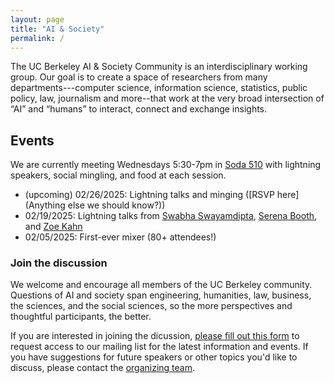 ```yaml
---
layout: page
title: "AI & Society"
permalink: /
---
```


<!-- <img src="/assets/berkeley.jpg" alt="..." class="float-left mr-2" width="1000px" style="float: center; margin-right: 10px;"> -->

The UC Berkeley AI & Society Community is an interdisciplinary working group. Our goal is to create a space of researchers from many departments---computer science, information science, statistics, public policy, law, journalism and more--that work at the very broad intersection of “AI” and “humans” to interact, connect and exchange insights. 


## Events
We are currently meeting Wednesdays 5:30-7pm in [Soda 510](https://maps.app.goo.gl/Gp2N9GjRPWgH232X6) with lightning speakers, social mingling, and food at each session.

* (upcoming) 02/26/2025: Lightning talks and minging ([RSVP here](Anything else we should know?))
* 02/19/2025: Lightning talks from [Swabha Swayamdipta](https://swabhs.com/), [Serena Booth](https://slbooth.com/), and [Zoe Kahn](https://zoebkahn.github.io/)
* 02/05/2025: First-ever mixer (80+ attendees!)

### Join the discussion

We welcome and encourage all members of the UC Berkeley community. Questions of AI and society span engineering, humanities, law, business, the sciences, and the social sciences, so the more perspectives and thoughtful participants, the better.

If you are interested in joining the dicussion, [please fill out this form](https://docs.google.com/forms/d/e/1FAIpQLSceIrUOOvAwuGH2pxHdVyBM5r_yohZ1cJhqVcOI15Sul_4KBw/viewform?usp=dialog) to request access to our mailing list for the latest information and events. If you have suggestions for future speakers or other topics you'd like to discuss, please contact the [organizing team](https://ai-and-society.github.io/organizers). 
